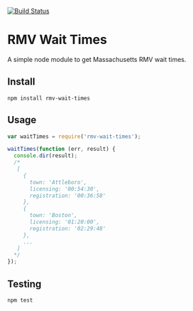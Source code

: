 [![Build Status](https://travis-ci.org/ismyrnow/node-rmv-wait-times.svg)](https://travis-ci.org/ismyrnow/node-rmv-wait-times)

# RMV Wait Times

A simple node module to get Massachusetts RMV wait times.

## Install

```
npm install rmv-wait-times
```

## Usage

```javascript
var waitTimes = require('rmv-wait-times');

waitTimes(function (err, result) {
  console.dir(result);
  /*
   [
     {
       town: 'Attleboro',
       licensing: '00:54:30',
       registration: '00:36:58'
     },
     {
       town: 'Boston',
       licensing: '01:20:00',
       registration: '02:29:48'
     },
     ...
   ]
  */
});
```

## Testing

```
npm test
```
